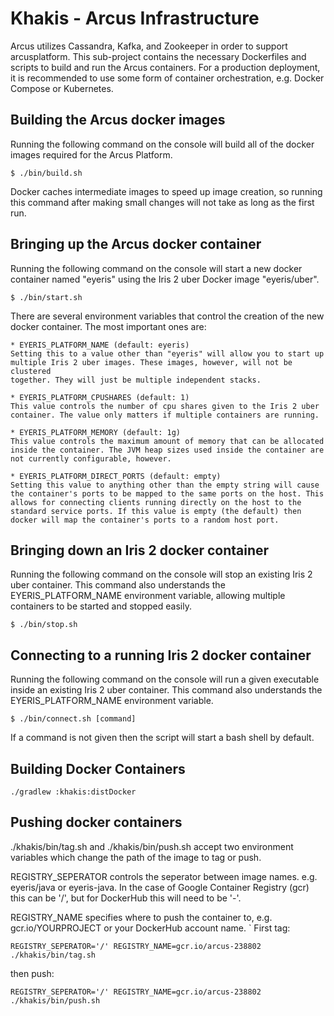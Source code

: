 # Khakis - Arcus Infrastructure

Arcus utilizes Cassandra, Kafka, and Zookeeper in order to support arcusplatform. This sub-project contains the necessary Dockerfiles and scripts to build and run the Arcus containers.
For a production deployment, it is recommended to use some form of container orchestration, e.g. Docker Compose or Kubernetes.
## Building the Arcus docker images

Running the following command on the console will build all of the docker
images required for the Arcus Platform.

```
$ ./bin/build.sh
```

Docker caches intermediate images to speed up image creation, so running this
command after making small changes will not take as long as the first run.

## Bringing up the Arcus docker container

Running the following command on the console will start a new docker container
named "eyeris" using the Iris 2 uber Docker image "eyeris/uber".

```
$ ./bin/start.sh
```

There are several environment variables that control the creation of the new
docker container. The most important ones are:

    * EYERIS_PLATFORM_NAME (default: eyeris)
    Setting this to a value other than "eyeris" will allow you to start up
    multiple Iris 2 uber images. These images, however, will not be clustered
    together. They will just be multiple independent stacks.

    * EYERIS_PLATFORM_CPUSHARES (default: 1)
    This value controls the number of cpu shares given to the Iris 2 uber
    container. The value only matters if multiple containers are running.

    * EYERIS_PLATFORM_MEMORY (default: 1g)
    This value controls the maximum amount of memory that can be allocated
    inside the container. The JVM heap sizes used inside the container are
    not currently configurable, however.

    * EYERIS_PLATFORM_DIRECT_PORTS (default: empty)
    Setting this value to anything other than the empty string will cause
    the container's ports to be mapped to the same ports on the host. This
    allows for connecting clients running directly on the host to the
    standard service ports. If this value is empty (the default) then
    docker will map the container's ports to a random host port.

## Bringing down an Iris 2 docker container

Running the following command on the console will stop an existing Iris 2 uber
container. This command also understands the EYERIS\_PLATFORM\_NAME environment
variable, allowing multiple containers to be started and stopped easily.

```
$ ./bin/stop.sh
```

## Connecting to a running Iris 2 docker container

Running the following command on the console will run a given executable inside
an existing Iris 2 uber container. This command also understands the
EYERIS\_PLATFORM\_NAME environment variable.

```
$ ./bin/connect.sh [command]
```

If a command is not given then the script will start a bash shell by default.


## Building Docker Containers

```
./gradlew :khakis:distDocker
```

## Pushing docker containers

./khakis/bin/tag.sh and ./khakis/bin/push.sh accept two environment variables which change the path of the image to tag or push.

REGISTRY_SEPERATOR controls the seperator between image names. e.g. eyeris/java or eyeris-java. In the case of Google Container Registry (gcr) this can be '/', but for DockerHub this will need to be '-'.

REGISTRY_NAME specifies where to push the container to, e.g. gcr.io/YOURPROJECT or your DockerHub account name.
`
First tag:
```
REGISTRY_SEPERATOR='/' REGISTRY_NAME=gcr.io/arcus-238802 ./khakis/bin/tag.sh
```
then push:
```
REGISTRY_SEPERATOR='/' REGISTRY_NAME=gcr.io/arcus-238802 ./khakis/bin/push.sh
```
